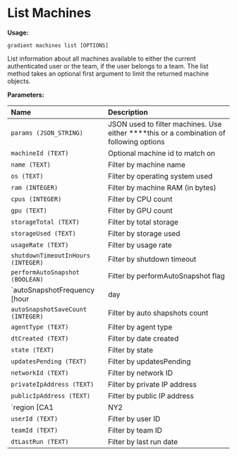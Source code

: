 # List Machines

**Usage:** 

```text
gradient machines list [OPTIONS]
```

List information about all machines available to either the current authenticated user or the team, if the user belongs to a team. The list method takes an optional first argument to limit the returned machine objects.

**Parameters:**

| **Name** | Description |
| :--- | :--- |
| `params (JSON_STRING)` | JSON used to filter machines. Use either ****this or a combination of following options |
| `machineId (TEXT)` | Optional machine id to match on |
| `name (TEXT)` | Filter by machine name |
| `os (TEXT)` | Filter by operating system used |
| `ram (INTEGER)` | Filter by machine RAM \(in bytes\) |
| `cpus (INTEGER)` | Filter by CPU count |
| `gpu (TEXT)` | Filter by GPU count |
| `storageTotal (TEXT)` | Filter by total storage  |
| `storageUsed (TEXT)` | Filter by storage used |
| `usageRate (TEXT)` | Filter by usage rate |
| `shutdownTimeoutInHours (INTEGER)` | Filter by shutdown timeout |
| `performAutoSnapshot (BOOLEAN)` | Filter by performAutoSnapshot flag |
| `autoSnapshotFrequency [hour|day|week]` | Filter by autoSnapshotFrequency flag |
| `autoSnapshotSaveCount (INTEGER)` | Filter by auto shapshots count |
| `agentType (TEXT)` | Filter by agent type |
| `dtCreated (TEXT)` | Filter by date created |
| `state (TEXT)` | Filter by state |
| `updatesPending (TEXT)` | Filter by updatesPending |
| `networkId (TEXT)` | Filter by network ID |
| `privateIpAddress (TEXT)` | Filter by private IP address |
| `publicIpAddress (TEXT)` | Filter by public IP address |
| `region [CA1|NY2|AMS1]` | Filter by region |
| `userId (TEXT)` | Filter by user ID |
| `teamId (TEXT)` | Filter by team ID |
| `dtLastRun (TEXT)` | Filter by last run date |

